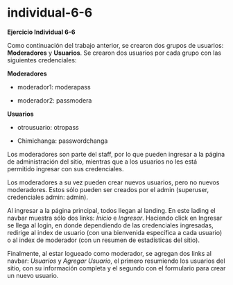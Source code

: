 # individual-6-6

**Ejercicio Individual 6-6**

Como continuación del trabajo anterior, se crearon dos grupos de usuarios: **Moderadores** y **Usuarios**. Se crearon dos usuarios por cada grupo con las siguientes credenciales:

**Moderadores**

- moderador1: moderapass

- moderador2: passmodera

**Usuarios**

- otrousuario: otropass

- Chimichanga: passwordchanga

Los moderadores son parte del staff, por lo que pueden ingresar a la página de administración del sitio, mientras que a los usuarios no les está permitido ingresar con sus credenciales.

Los moderadores a su vez pueden crear nuevos usuarios, pero no nuevos moderadores. Estos sólo pueden ser creados por el admin (superuser, credenciales admin: admin).

Al ingresar a la página principal, todos llegan al landing. En este lading el navbar muestra sólo dos links: *Inicio* e *Ingresar*. Haciendo click en Ingresar se llega al login, en donde dependiendo de las credenciales ingresadas, redirige al index de usuario (con una bienvenida específica a cada usuario) o al index de moderador (con un resumen de estadísticas del sitio).

Finalmente, al estar logueado como moderador, se agregan dos links al navbar: *Usuarios* y *Agregar Usuario*, el primero resumiendo los usuarios del sitio, con su información completa y el segundo con el formulario para crear un nuevo usuario.